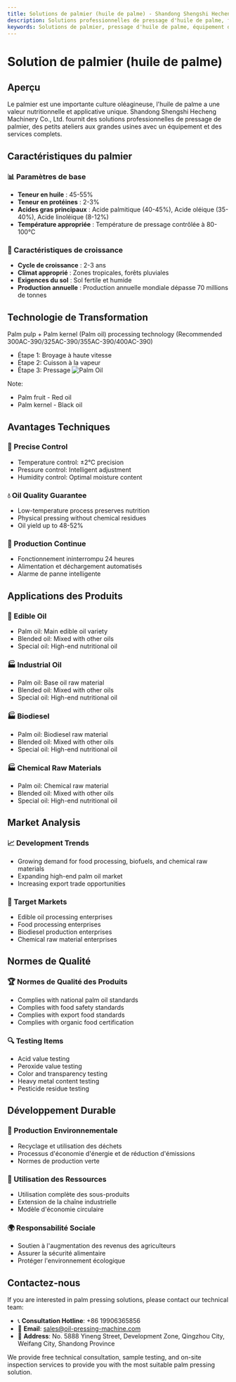 ```yaml
---
title: Solutions de palmier (huile de palme) - Shandong Shengshi Hecheng Machinery Co., Ltd.
description: Solutions professionnelles de pressage d'huile de palme, fournissant des équipements et services techniques de transformation d'huile de palme, teneur en huile 45-55%, utilisant un processus de pressage approprié pour mettre en valeur les applications industrielles, répondant aux besoins différents des petits ateliers aux grandes usines.
keywords: Solutions de palmier, pressage d'huile de palme, équipement de transformation de palmier, ligne de production d'huile de palme, presse à huile de palme, extraction d'huile de palme, transformation de graines oléagineuses de palmier, équipement de pressage d'huile de palme, équipement de production d'huile de palme, usine de transformation d'huile de palme
---
```


# Solution de palmier (huile de palme)

## Aperçu

Le palmier est une importante culture oléagineuse, l'huile de palme a une valeur nutritionnelle et applicative unique. Shandong Shengshi Hecheng Machinery Co., Ltd. fournit des solutions professionnelles de pressage de palmier, des petits ateliers aux grandes usines avec un équipement et des services complets.

## Caractéristiques du palmier

### 📊 Paramètres de base
- **Teneur en huile** : 45-55%
- **Teneur en protéines** : 2-3%
- **Acides gras principaux** : Acide palmitique (40-45%), Acide oléique (35-40%), Acide linoléique (8-12%)
- **Température appropriée** : Température de pressage contrôlée à 80-100℃

### 🌱 Caractéristiques de croissance
- **Cycle de croissance** : 2-3 ans
- **Climat approprié** : Zones tropicales, forêts pluviales
- **Exigences du sol** : Sol fertile et humide
- **Production annuelle** : Production annuelle mondiale dépasse 70 millions de tonnes

## Technologie de Transformation

Palm pulp + Palm kernel (Palm oil) processing technology (Recommended 300AC-390/325AC-390/355AC-390/400AC-390)
 + Étape 1: Broyage à haute vitesse
 + Étape 2: Cuisson à la vapeur
 + Étape 3: Pressage
![Palm Oil](/images/棕榈果肉_棕榈仁热榨工艺_Hot%20pressing%20process%20of%20palm%20pulp_palm%20kernel_.png)

Note:
 + Palm fruit - Red oil   
 + Palm kernel - Black oil

## Avantages Techniques

### 🎯 Precise Control
- Temperature control: ±2℃ precision
- Pressure control: Intelligent adjustment
- Humidity control: Optimal moisture content

### 💧 Oil Quality Guarantee
- Low-temperature process preserves nutrition
- Physical pressing without chemical residues
- Oil yield up to 48-52%

### 🔄 Production Continue
- Fonctionnement ininterrompu 24 heures
- Alimentation et déchargement automatisés
- Alarme de panne intelligente

## Applications des Produits

### 🍳 Edible Oil
- Palm oil: Main edible oil variety
- Blended oil: Mixed with other oils
- Special oil: High-end nutritional oil

### 🏭 Industrial Oil
- Palm oil: Base oil raw material
- Blended oil: Mixed with other oils
- Special oil: High-end nutritional oil

### 🏭 Biodiesel
- Palm oil: Biodiesel raw material
- Blended oil: Mixed with other oils
- Special oil: High-end nutritional oil

### 🏭 Chemical Raw Materials
- Palm oil: Chemical raw material
- Blended oil: Mixed with other oils
- Special oil: High-end nutritional oil

## Market Analysis

### 📈 Development Trends
- Growing demand for food processing, biofuels, and chemical raw materials
- Expanding high-end palm oil market
- Increasing export trade opportunities

### 🎯 Target Markets
- Edible oil processing enterprises
- Food processing enterprises
- Biodiesel production enterprises
- Chemical raw material enterprises

## Normes de Qualité

### 🏆 Normes de Qualité des Produits
- Complies with national palm oil standards
- Complies with food safety standards
- Complies with export food standards
- Complies with organic food certification

### 🔍 Testing Items
- Acid value testing
- Peroxide value testing
- Color and transparency testing
- Heavy metal content testing
- Pesticide residue testing

## Développement Durable

### 🌱 Production Environnementale
- Recyclage et utilisation des déchets
- Processus d'économie d'énergie et de réduction d'émissions
- Normes de production verte

### 🔄 Utilisation des Ressources
- Utilisation complète des sous-produits
- Extension de la chaîne industrielle
- Modèle d'économie circulaire

### 🌍 Responsabilité Sociale
- Soutien à l'augmentation des revenus des agriculteurs
- Assurer la sécurité alimentaire
- Protéger l'environnement écologique

## Contactez-nous

If you are interested in palm pressing solutions, please contact our technical team:

- 📞 **Consultation Hotline**: +86 19906365856
- 📧 **Email**: sales@oil-pressing-machine.com
- 📍 **Address**: No. 5888 Yineng Street, Development Zone, Qingzhou City, Weifang City, Shandong Province

We provide free technical consultation, sample testing, and on-site inspection services to provide you with the most suitable palm pressing solution.